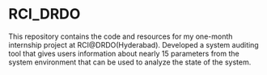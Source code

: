 # RCI_DRDO
This repository contains the code and resources for my one-month internship project at RCI@DRDO(Hyderabad). Developed a system auditing tool that gives users information about nearly 15 parameters from the system environment that can be used to analyze the state of the system.

